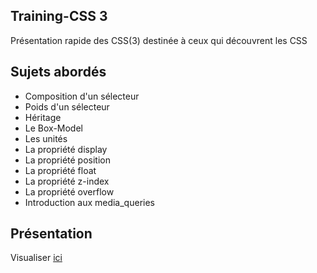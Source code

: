 ## Training-CSS 3
Présentation rapide des CSS(3) destinée à ceux qui découvrent les CSS

## Sujets abordés

* Composition d'un sélecteur
* Poids d'un sélecteur
* Héritage
* Le Box-Model
* Les unités
* La propriété display
* La propriété position
* La propriété float
* La propriété z-index
* La propriété overflow
* Introduction aux media_queries

## Présentation

Visualiser [ici](http://warpdesign.github.io/training-css3/training-css.html "ici")
